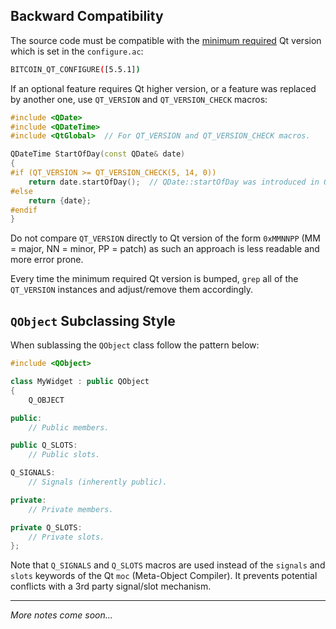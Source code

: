 ## Backward Compatibility

The source code must be compatible with the [minimum required](https://github.com/bitcoin/bitcoin/blob/master/doc/dependencies.md) Qt version which is set in the `configure.ac`:
```sh
BITCOIN_QT_CONFIGURE([5.5.1])
```

If an optional feature requires Qt higher version, or a feature was replaced by another one, use `QT_VERSION` and `QT_VERSION_CHECK` macros:

```cpp
#include <QDate>
#include <QDateTime>
#include <QtGlobal>  // For QT_VERSION and QT_VERSION_CHECK macros.

QDateTime StartOfDay(const QDate& date)
{
#if (QT_VERSION >= QT_VERSION_CHECK(5, 14, 0))
    return date.startOfDay();  // QDate::startOfDay was introduced in Qt 5.14.0.
#else
    return {date};
#endif
}

```

Do not compare `QT_VERSION` directly to Qt version of the form `0xMMNNPP` (MM = major, NN = minor, PP = patch) as such an approach is less readable and more error prone.

Every time the minimum required Qt version is bumped, `grep` all of the `QT_VERSION` instances and adjust/remove them accordingly.

## `QObject` Subclassing Style

When sublassing the `QObject` class follow the pattern below:

```cpp
#include <QObject>

class MyWidget : public QObject
{
    Q_OBJECT

public:
    // Public members.

public Q_SLOTS:
    // Public slots.

Q_SIGNALS:
    // Signals (inherently public).

private:
    // Private members.

private Q_SLOTS:
    // Private slots.
};
```

Note that `Q_SIGNALS` and `Q_SLOTS` macros are used instead of the `signals` and `slots` keywords of the Qt `moc` (Meta-Object Compiler). It prevents potential conflicts with a 3rd party signal/slot mechanism.


***

_More notes come soon..._